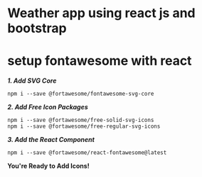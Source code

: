 # Weather app using react js and bootstrap


# setup fontawesome with react

***1. Add SVG Core***

```
npm i --save @fortawesome/fontawesome-svg-core
```
***2. Add Free Icon Packages***

```
npm i --save @fortawesome/free-solid-svg-icons
npm i --save @fortawesome/free-regular-svg-icons
```


***3. Add the React Component***

```
npm i --save @fortawesome/react-fontawesome@latest
```
**You're Ready to Add Icons!**
